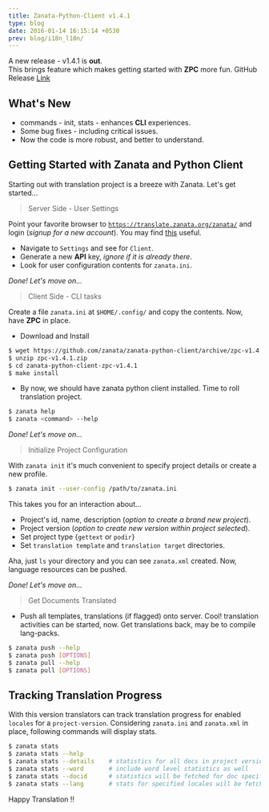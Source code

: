 ```yaml
---
title: Zanata-Python-Client v1.4.1
type: blog
date: 2016-01-14 16:15:14 +0530
prev: blog/i18n_l10n/
---
```


A new release - v1.4.1 is **out**.<br/> 
This brings feature which makes getting started with **ZPC** more fun. GitHub Release [Link](https://github.com/zanata/zanata-python-client/releases/tag/zpc-v1.4.1)

## What's New
* commands - init, stats - enhances **CLI** experiences.
* Some bug fixes - including critical issues.
* Now the code is more robust, and better to understand.

## Getting Started with Zanata and Python Client
Starting out with translation project is a breeze with Zanata. Let's get started...

> Server Side - User Settings

Point your favorite browser to [```https://translate.zanata.org/zanata/```](https://translate.zanata.org/zanata/) and login (*signup for a new account*). You may find [this](http://zanata-client.readthedocs.org/en/latest/configuration/#user-configuration) useful.

* Navigate to ```Settings``` and see for ```Client```.
* Generate a new **API** key, *ignore if it is already there*.
* Look for user configuration contents for ```zanata.ini```.

*Done! Let's move on...*


> Client Side - CLI tasks

Create a file ```zanata.ini``` at ```$HOME/.config/``` and copy the contents. Now, have **ZPC** in place.

* Download and Install

```sh
$ wget https://github.com/zanata/zanata-python-client/archive/zpc-v1.4.1.zip
$ unzip zpc-v1.4.1.zip
$ cd zanata-python-client-zpc-v1.4.1
$ make install
```

* By now, we should have zanata python client installed. Time to roll translation project.

```sh
$ zanata help
$ zanata <command> --help
```

*Done! Let's move on...*

> Initialize Project Configuration

With ```zanata init``` it's much convenient to specify project details or create a new profile.

```sh
$ zanata init --user-config /path/to/zanata.ini
```

This takes you for an interaction about...

* Project's id, name, description (*option to create a brand new project*).
* Project version (*option to create new version within project selected*).
* Set project type {```gettext``` or ```podir```}
* Set ```translation template``` and ```translation target``` directories.

Aha, just ```ls``` your directory and you can see ```zanata.xml``` created. Now, language resources can be pushed.

*Done! Let's move on...*

> Get Documents Translated

* Push all templates, translations (if flagged) onto server. Cool! translation activities can be started, now. Get translations back, may be to compile lang-packs.

```sh
$ zanata push --help
$ zanata push [OPTIONS] 
$ zanata pull --help
$ zanata pull [OPTIONS]
```

## Tracking Translation Progress

With this version translators can track translation progress for enabled ```locales``` for a ```project-version```. Considering ```zanata.ini``` and ```zanata.xml``` in place, following commands will display stats.

```sh
$ zanata stats
$ zanata stats --help 
$ zanata stats --details    # statistics for all docs in project version
$ zanata stats --word       # include word level statistics as well
$ zanata stats --docid      # statistics will be fetched for doc specified
$ zanata stats --lang       # stats for specified locales will be fetched
```

Happy Translation !!
